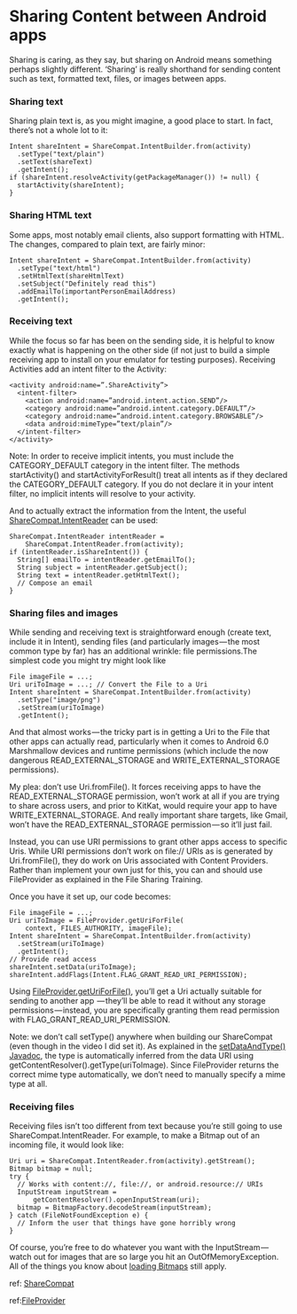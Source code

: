 # Sharing Content between Android apps

Sharing is caring, as they say, but sharing on Android means something perhaps slightly different. 
‘Sharing’ is really shorthand for sending content such as text, formatted text, files, or images between apps.

### Sharing text
Sharing plain text is, as you might imagine, a good place to start. 
In fact, there’s not a whole lot to it:

    Intent shareIntent = ShareCompat.IntentBuilder.from(activity)
      .setType("text/plain")
      .setText(shareText)
      .getIntent();
    if (shareIntent.resolveActivity(getPackageManager()) != null) {
      startActivity(shareIntent);
    }
    
### Sharing HTML text
Some apps, most notably email clients, also support formatting with HTML. 
The changes, compared to plain text, are fairly minor:

    Intent shareIntent = ShareCompat.IntentBuilder.from(activity)
      .setType("text/html")
      .setHtmlText(shareHtmlText)
      .setSubject("Definitely read this")
      .addEmailTo(importantPersonEmailAddress)
      .getIntent();
      
### Receiving text
While the focus so far has been on the sending side, 
it is helpful to know exactly what is happening on the other side 
(if not just to build a simple receiving app to install on your emulator for testing purposes). 
Receiving Activities add an intent filter to the Activity:

    <activity android:name=”.ShareActivity”>
      <intent-filter>
        <action android:name=”android.intent.action.SEND”/>
        <category android:name=”android.intent.category.DEFAULT”/>
        <category android:name=”android.intent.category.BROWSABLE”/>
        <data android:mimeType=”text/plain”/>
      </intent-filter>
    </activity>
    
Note: In order to receive implicit intents, you must include the CATEGORY_DEFAULT category in the intent filter. 
The methods startActivity() and startActivityForResult() treat all intents as if they declared the CATEGORY_DEFAULT category. 
If you do not declare it in your intent filter, no implicit intents will resolve to your activity.

And to actually extract the information from the Intent, the useful [ShareCompat.IntentReader](http://developer.android.com/reference/android/support/v4/app/ShareCompat.IntentReader.html?utm_campaign=android_series_sharingcontent_012116&utm_source=medium&utm_medium=blog) can be used:

    ShareCompat.IntentReader intentReader =
        ShareCompat.IntentReader.from(activity);
    if (intentReader.isShareIntent()) {
      String[] emailTo = intentReader.getEmailTo();
      String subject = intentReader.getSubject();
      String text = intentReader.getHtmlText();
      // Compose an email
    }
  
### Sharing files and images
While sending and receiving text is straightforward enough (create text, include it in Intent), 
sending files (and particularly images — the most common type by far) has an additional wrinkle:
file permissions.The simplest code you might try might look like

    File imageFile = ...;
    Uri uriToImage = ...; // Convert the File to a Uri
    Intent shareIntent = ShareCompat.IntentBuilder.from(activity)
      .setType("image/png")
      .setStream(uriToImage)
      .getIntent();
      
And that almost works — the tricky part is in getting a Uri to the File that other apps can actually read, 
particularly when it comes to Android 6.0 Marshmallow devices and runtime permissions 
(which include the now dangerous READ_EXTERNAL_STORAGE and WRITE_EXTERNAL_STORAGE permissions).

My plea: don’t use Uri.fromFile(). It forces receiving apps to have the READ_EXTERNAL_STORAGE permission, 
won’t work at all if you are trying to share across users, and prior to KitKat, would require your app to have
WRITE_EXTERNAL_STORAGE. And really important share targets, like Gmail, won’t have the 
READ_EXTERNAL_STORAGE permission — so it’ll just fail.

Instead, you can use URI permissions to grant other apps access to specific Uris.
While URI permissions don’t work on file:// URIs as is generated by Uri.fromFile(), 
they do work on Uris associated with Content Providers. Rather than implement your own just for this, 
you can and should use FileProvider as explained in the File Sharing Training.

Once you have it set up, our code becomes:

    File imageFile = ...;
    Uri uriToImage = FileProvider.getUriForFile(
        context, FILES_AUTHORITY, imageFile);
    Intent shareIntent = ShareCompat.IntentBuilder.from(activity)
      .setStream(uriToImage)
      .getIntent();
    // Provide read access
    shareIntent.setData(uriToImage);
    shareIntent.addFlags(Intent.FLAG_GRANT_READ_URI_PERMISSION);
    
 Using [FileProvider.getUriForFile()](http://developer.android.com/reference/android/support/v4/content/FileProvider.html?utm_campaign=android_series_sharingcontent_012116&utm_source=medium&utm_medium=blog#getUriForFile%28android.content.Context,%20java.lang.String,%20java.io.File%29), you’ll get a Uri actually suitable for sending to another app 
 — they’ll be able to read it without any storage permissions — instead, you are specifically granting 
 them read permission with FLAG_GRANT_READ_URI_PERMISSION.
 
 Note: we don’t call setType() anywhere when building our ShareCompat 
 (even though in the video I did set it). As explained in the [setDataAndType() Javadoc](http://developer.android.com/reference/android/content/Intent.html?utm_campaign=android_series_sharingcontent_012116&utm_source=medium&utm_medium=blog#setDataAndType%28android.net.Uri,%20java.lang.String%29), 
 the type is automatically inferred from the data URI using getContentResolver().getType(uriToImage). 
 Since FileProvider returns the correct mime type automatically, we don’t need to manually specify a mime type at all.
 
 ### Receiving files
Receiving files isn’t too different from text because you’re still going to use ShareCompat.IntentReader.
For example, to make a Bitmap out of an incoming file, it would look like:

    Uri uri = ShareCompat.IntentReader.from(activity).getStream();
    Bitmap bitmap = null;
    try {
      // Works with content://, file://, or android.resource:// URIs
      InputStream inputStream =
          getContentResolver().openInputStream(uri);
      bitmap = BitmapFactory.decodeStream(inputStream);
    } catch (FileNotFoundException e) {
      // Inform the user that things have gone horribly wrong
    }
 
 Of course, you’re free to do whatever you want with the InputStream — watch out for images that are so large you hit an OutOfMemoryException. 
 All of the things you know about [loading Bitmaps](http://developer.android.com/training/displaying-bitmaps/load-bitmap.html?utm_campaign=android_series_sharingcontent_012116&utm_source=medium&utm_medium=blog) still apply.
 
 ref: [ShareCompat](https://developer.android.com/reference/android/support/v4/app/ShareCompat.html?utm_campaign=android_series_sharingcontent_012116&utm_source=medium&utm_medium=blog)
 
 ref:[FileProvider](https://developer.android.com/reference/android/support/v4/content/FileProvider.html?utm_campaign=android_series_sharingcontent_012116&utm_source=medium&utm_medium=blog)
